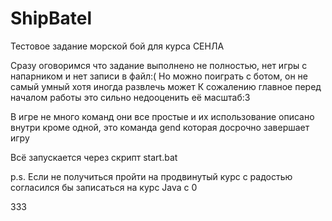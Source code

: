 # ShipBatel

Тестовое задание морской бой для курса СЕНЛА

Сразу оговоримся что задание выполнено не полностью, нет игры с напарником и нет записи в файл:( 
Но можно поиграть с ботом, он не самый умный хотя иногда развлечь может
К сожалению главное перед началом работы это сильно недооценить её масштаб:3

В игре не много команд они все простые и их использование описано внутри кроме одной,
это команда   gend   которая досрочно завершает игру

Всё запускается через скрипт start.bat

p.s. Если не получиться пройти на продвинутый курс с радостью согласился бы записаться на курс Java c 0

333
